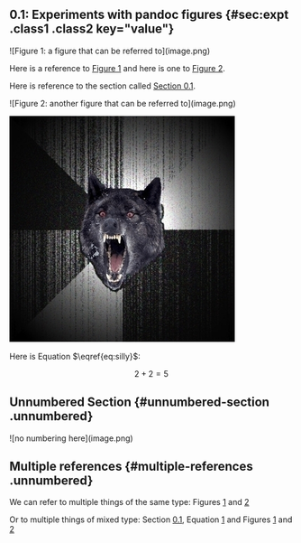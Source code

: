 0.1: Experiments with pandoc figures {#sec:expt .class1 .class2 key="value"}
------------------------------------


<div id="fig:attr" class="figure class1 class2" key=value>
![Figure 1: a figure that can be referred to](image.png)

</div>

Here is a reference to [Figure 1](#fig:attr) and here is one to
[Figure 2](#fig:attr2).

Here is reference to the section called [Section 0.1](#sec:expt).


<div id="fig:attr2" class="figure">
![Figure 2: another figure that can be referred to](image.png)

</div>

![figure with no attr](image.png)

Here is Equation $\eqref{eq:silly}$:

$$
2 + 2 = 5
\label{eq:silly}
$$

Unnumbered Section {#unnumbered-section .unnumbered}
------------------


<div id="fig:nonum" class="figure unnumbered">
![no numbering here](image.png)

</div>

Multiple references {#multiple-references .unnumbered}
-------------------

We can refer to multiple things of the same type:
Figures [1](#fig:attr) and [2](#fig:attr2)

Or to multiple things of mixed type:
Section [0.1](#sec:expt), Equation [1](#eq:silly) and Figures [1](#fig:attr) and [2](#fig:attr2)
